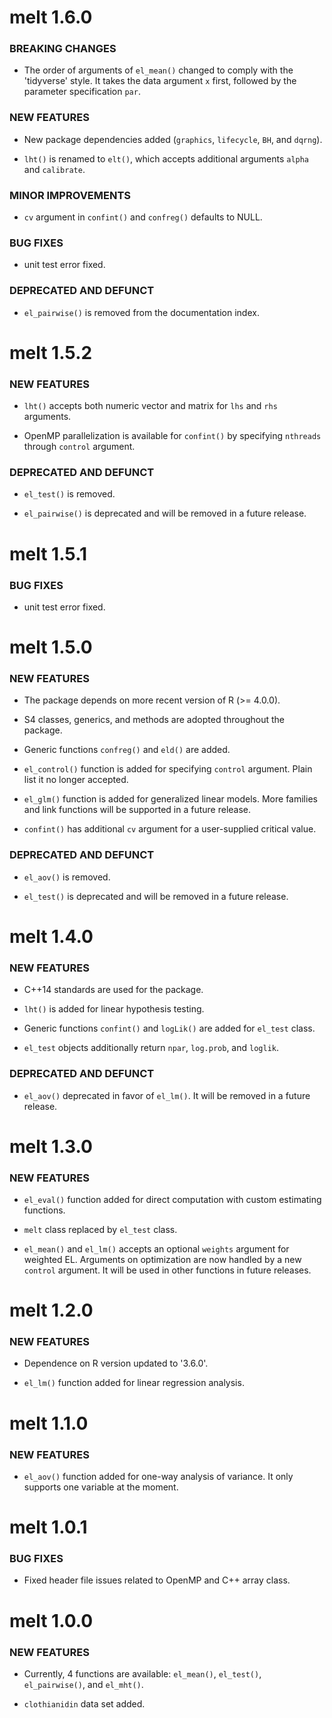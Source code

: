melt 1.6.0
=========================
### BREAKING CHANGES
* The order of arguments of `el_mean()` changed to comply with the 'tidyverse' style. It takes the data argument `x` first, followed by the parameter specification `par`.

### NEW FEATURES
* New package dependencies added (`graphics`, `lifecycle`, `BH`, and `dqrng`).

* `lht()` is renamed to `elt()`, which accepts additional arguments `alpha` and `calibrate`.

### MINOR IMPROVEMENTS
* `cv` argument in `confint()` and `confreg()` defaults to NULL.

### BUG FIXES
* unit test error fixed.

### DEPRECATED AND DEFUNCT
* `el_pairwise()` is removed from the documentation index.


melt 1.5.2
=========================
### NEW FEATURES
* `lht()` accepts both numeric vector and matrix for `lhs` and `rhs` arguments.

* OpenMP parallelization is available for `confint()` by specifying `nthreads` through `control` argument.

### DEPRECATED AND DEFUNCT
* `el_test()` is removed.

* `el_pairwise()` is deprecated and will be removed in a future release. 


melt 1.5.1
=========================
### BUG FIXES
* unit test error fixed.


melt 1.5.0
=========================
### NEW FEATURES
* The package depends on more recent version of R (>= 4.0.0).

* S4 classes, generics, and methods are adopted throughout the package.

* Generic functions `confreg()` and `eld()` are added.

* `el_control()` function is added for specifying `control` argument. Plain list it no longer accepted.

* `el_glm()` function is added for generalized linear models. More families and link functions will be supported in a future release.

* `confint()` has additional `cv` argument for a user-supplied critical value.

### DEPRECATED AND DEFUNCT
* `el_aov()` is removed. 

* `el_test()` is deprecated and will be removed in a future release. 


melt 1.4.0
=========================
### NEW FEATURES
* C++14 standards are used for the package.

* `lht()` is added for linear hypothesis testing.

* Generic functions `confint()` and `logLik()` are added for `el_test` class.

* `el_test` objects additionally return `npar`, `log.prob`, and `loglik`.

### DEPRECATED AND DEFUNCT
* `el_aov()` deprecated in favor of `el_lm()`. It will be removed in a future release. 


melt 1.3.0
=========================
### NEW FEATURES
* `el_eval()` function added for direct computation with custom estimating functions.

* `melt` class replaced by `el_test` class.

* `el_mean()` and `el_lm()` accepts an optional `weights` argument for weighted EL. Arguments on optimization are now handled by a new `control` argument. It will be used in other functions in future releases.


melt 1.2.0
=========================
### NEW FEATURES
* Dependence on R version updated to '3.6.0'.

* `el_lm()` function added for linear regression analysis.


melt 1.1.0
=========================
### NEW FEATURES
* `el_aov()` function added for one-way analysis of variance. It only supports one variable at the moment.


melt 1.0.1
=========================
### BUG FIXES
* Fixed header file issues related to OpenMP and C++ array class.


melt 1.0.0
=========================
### NEW FEATURES
* Currently, 4 functions are available: `el_mean()`, `el_test()`, `el_pairwise()`, and `el_mht()`.

* `clothianidin` data set added.
